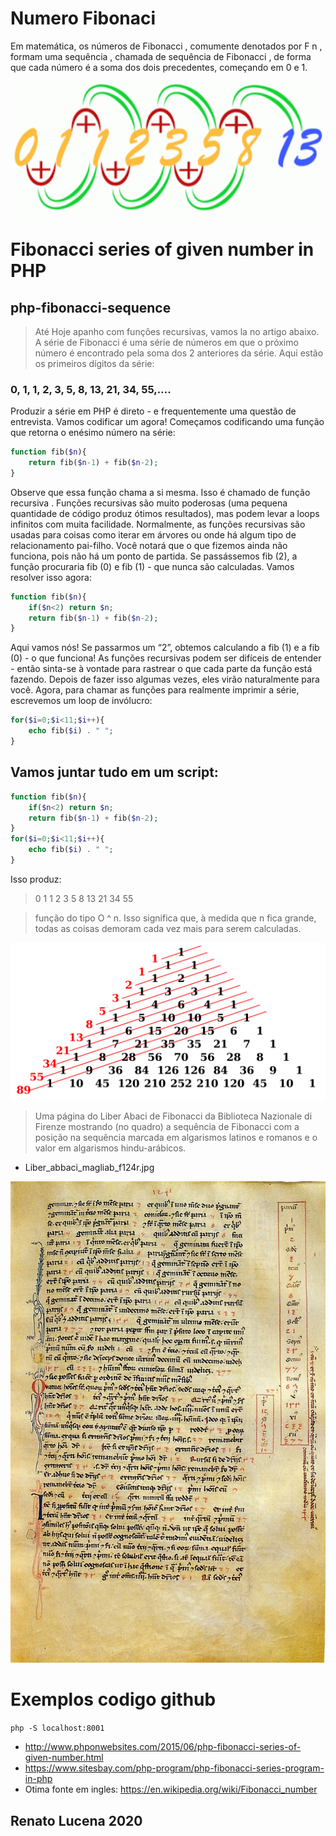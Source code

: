 # Numero Fibonaci

Em matemática, os números de Fibonacci , comumente denotados por F n , formam uma sequência , chamada de sequência de Fibonacci , de forma que cada número é a soma dos dois precedentes, começando em 0 e 1.
<p align="center"><a href="https://github.com/lucenarenato/Ecommerce_livros_Laravel-6" target="_blank"><img src="images.png" width="600"></a></p>

# Fibonacci series of given number in PHP
## php-fibonacci-sequence
> Até Hoje apanho com funçôes recursivas, vamos la no artigo abaixo.
> A série de Fibonacci é uma série de números em que o próximo número é encontrado pela soma dos 2 anteriores da série.
> Aqui estão os primeiros dígitos da série:
### 0, 1, 1, 2, 3, 5, 8, 13, 21, 34, 55,….

Produzir a série em PHP é direto - e frequentemente uma questão de entrevista. Vamos codificar um agora!
Começamos codificando uma função que retorna o enésimo número na série:

```php
function fib($n){
    return fib($n-1) + fib($n-2);
}
```
Observe que essa função chama a si mesma. Isso é chamado de função recursiva .
Funções recursivas são muito poderosas (uma pequena quantidade de código produz ótimos resultados), mas podem levar a loops infinitos com muita facilidade. Normalmente, as funções recursivas são usadas para coisas como iterar em árvores ou onde há algum tipo de relacionamento pai-filho.
Você notará que o que fizemos ainda não funciona, pois não há um ponto de partida. Se passássemos fib (2), a função procuraria fib (0) e fib (1) - que nunca são calculadas.
Vamos resolver isso agora:
```php
function fib($n){
    if($n<2) return $n;
    return fib($n-1) + fib($n-2);
}
```
Aqui vamos nós! Se passarmos um “2”, obtemos calculando a fib (1) e a fib (0) - o que funciona!
As funções recursivas podem ser difíceis de entender - então sinta-se à vontade para rastrear o que cada parte da função está fazendo. Depois de fazer isso algumas vezes, eles virão naturalmente para você.
Agora, para chamar as funções para realmente imprimir a série, escrevemos um loop de invólucro:

```php
for($i=0;$i<11;$i++){
    echo fib($i) . " ";
}
```
## Vamos juntar tudo em um script:

```php
function fib($n){
    if($n<2) return $n;
    return fib($n-1) + fib($n-2);
}
for($i=0;$i<11;$i++){
    echo fib($i) . " ";
}
```
Isso produz:
> 0 1 1 2 3 5 8 13 21 34 55

> função do tipo O ^ n. Isso significa que, à medida que n fica grande, todas as coisas demoram cada vez mais para serem calculadas.

<p align="center"><a href="https://github.com/lucenarenato/Ecommerce_livros_Laravel-6" target="_blank"><img src="PascalTriangleFibanacci.svg.png" width="600"></a></p>

> Uma página do Liber Abaci de Fibonacci da Biblioteca Nazionale di Firenze mostrando (no quadro) a sequência de Fibonacci com a posição na sequência marcada em algarismos latinos e romanos e o valor em algarismos hindu-arábicos.
- Liber_abbaci_magliab_f124r.jpg
<p align="center"><a href="https://github.com/lucenarenato/Ecommerce_livros_Laravel-6" target="_blank"><img src="Liber_abbaci_magliab_f124r.jpg" width="600"></a></p>


# Exemplos codigo github

`php -S localhost:8001`

- http://www.phponwebsites.com/2015/06/php-fibonacci-series-of-given-number.html
- https://www.sitesbay.com/php-program/php-fibonacci-series-program-in-php
- Otima fonte em ingles: https://en.wikipedia.org/wiki/Fibonacci_number

## Renato Lucena 2020